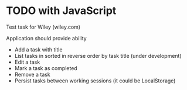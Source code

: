 # TODO with JavaScript
Test task for Wiley (wiley.com)

Application should provide ability
* Add a task with title
* List tasks in sorted in reverse order by task title (under development)
* Edit a task
* Mark a task as completed
* Remove a task
* Persist tasks between working sessions (it could be LocalStorage)
